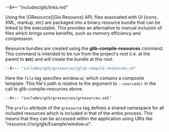--8<-- "includes/gtk/links.md"

Using the [GResource][Gio.Resource] API, files associated with UI (icons, XML, markup, etc) are packaged into a binary resource bundle that can be linked to the executable.
This provides an alternative to manual inclusion of files which brings some benefits, such as memory efficiency and compression.

Resource bundles are created using the **glib-compile-resources** command.
This command is intended to be run from the project's root (i.e. at the parent to **src**) and will create the bundle at this root.

```sh
--8<-- "includes/gtk/gresources/glib-compile-resources.sh"
```

Here the `file` tag specifies window.ui, which contains a composite template.
This file's path is relative to the argument to `--sourcedir` in the call to glib-compile-resources above.

```xml title="src/gresources.xml"
--8<-- "includes/gtk/gresources/gresources.xml"
```

The `prefix` attribute of the `gresource` tag defines a shared namespace for all included resources which is included in that of the entire process.
This means that they can be accessed within the application using URIs like "resource:///org/gtk/Example/window.ui".
